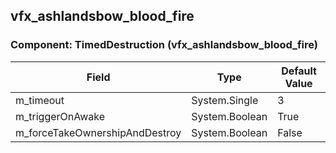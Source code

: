 ## vfx_ashlandsbow_blood_fire

### Component: TimedDestruction (vfx_ashlandsbow_blood_fire)

|Field|Type|Default Value|
|-----|----|-------------|
|m_timeout|System.Single|3|
|m_triggerOnAwake|System.Boolean|True|
|m_forceTakeOwnershipAndDestroy|System.Boolean|False|

